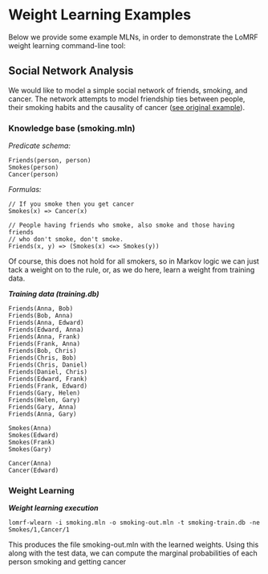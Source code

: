 # Weight Learning Examples

Below we provide some example MLNs, in order to demonstrate the LoMRF weight learning command-line tool:

## Social Network Analysis

We would like to model a simple social network of friends, smoking, and cancer. The network attempts to model friendship ties between people, their smoking habits and the causality of cancer ([see original example](http://alchemy.cs.washington.edu/tutorial/3Social_Network_Analysis.html)).

### Knowledge base (smoking.mln)

*Predicate schema:*
```lang-none
Friends(person, person)
Smokes(person)
Cancer(person)
```

*Formulas:*

```lang-none
// If you smoke then you get cancer
Smokes(x) => Cancer(x)

// People having friends who smoke, also smoke and those having friends
// who don't smoke, don't smoke.
Friends(x, y) => (Smokes(x) <=> Smokes(y))
```

Of course, this does not hold for all smokers, so in Markov logic we can just tack a weight
on to the rule, or, as we do here, learn a weight from training data.

***Training data (training.db)***

```lang-none
Friends(Anna, Bob)
Friends(Bob, Anna)
Friends(Anna, Edward)
Friends(Edward, Anna)
Friends(Anna, Frank)
Friends(Frank, Anna)
Friends(Bob, Chris)
Friends(Chris, Bob)
Friends(Chris, Daniel)
Friends(Daniel, Chris)
Friends(Edward, Frank)
Friends(Frank, Edward)
Friends(Gary, Helen)
Friends(Helen, Gary)
Friends(Gary, Anna)
Friends(Anna, Gary)

Smokes(Anna)
Smokes(Edward)
Smokes(Frank)
Smokes(Gary)

Cancer(Anna)
Cancer(Edward)
```

### Weight Learning

***Weight learning execution***

```lang-none
lomrf-wlearn -i smoking.mln -o smoking-out.mln -t smoking-train.db -ne Smokes/1,Cancer/1
```

This produces the file smoking-out.mln with the learned weights. Using this along with the test data, we can compute the marginal probabilities of each person smoking and getting cancer
